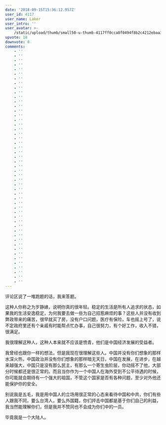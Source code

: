 ```yaml
---
date: '2018-09-15T15:36:12.957Z'
user_id: 4117
user_name: Laker
user_intro: ''
user_avatar: >-
    /static/upload/thumb/small50-u-thumb-4117ff0cca8f0494f8b2c4212ebaa30a45cba2080662.png
upvote: 18
downvote: 0
comments:
    - ''
    - ''
    - ''
    - ''
    - ''
    - ''
    - ''
    - ''
    - ''
    - ''
    - ''
    - ''
    - ''
    - ''
    - ''
    - ''
    - ''
    - ''
    - ''
    - ''
    - ''
    - ''
    - ''
    - ''
    - ''
    - ''
    - ''
    - ''
    - ''
    - ''
    - ''
    - ''
    - ''
    - ''
    - ''
    - ''
    - ''
    - ''
    - ''
    - ''
    - ''
    - ''
    - ''
    - ''
    - ''
    - ''
    - ''
    - ''
    - ''
    - ''
    - ''
---
```


评论区说了一堆跑题的话，我来答题。

这种人你称之为岁静婊，说明你真的很年轻。稳定的生活是所有人追求的状态，如果我的生活安逸稳定，为何我要去做一些为自己招惹麻烦的事？这些人并没有收到弊政带来的痛苦，很早就买了房，没有户口问题，医疗有保险，车也摇上号了，说不定政府里还有个亲戚有时能帮点忙办事，自己很努力，有个好工作，收入不错，很满足。

我很理解这种人，这种人本来就不应该是愤青，他们是中国经济发展的受益者。

我曾经也跟你一样的想法，但是我现在很理解这些人。中国并没有你们想象的那样水深火热，中国政治并没有你们想象的那样暗无天日，中国在发展，在进步，在越来越强大，中国只是没有那么民主，有那么一个寄生虫阶层，你动摇不了他，大部分时候都还是很正常的。而且当你作为一个中国人在海外受到不公平待遇的时候，你可能就会期待有一个强大的祖国，不管这个国家是否有各种问题，至少对外他还能保护你的安全。

别说我是五毛，我是用中国人的立场用很正常的心态来看待中国和中共，你们有些人跟我不同，要么台湾人，要么外国籍，你们抨击中国都是基于你们自己的利益，我当然能理解你们，但是我并不赞同也不会成为你们中的一员。

毕竟我是一个大陆人。
